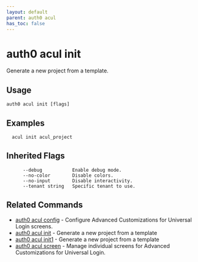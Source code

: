 ```yaml
---
layout: default
parent: auth0 acul
has_toc: false
---
```

# auth0 acul init

Generate a new project from a template.

## Usage
```
auth0 acul init [flags]
```

## Examples

```
  acul init acul_project
```




## Inherited Flags

```
      --debug           Enable debug mode.
      --no-color        Disable colors.
      --no-input        Disable interactivity.
      --tenant string   Specific tenant to use.
```


## Related Commands

- [auth0 acul config](auth0_acul_config.md) - Configure Advanced Customizations for Universal Login screens.
- [auth0 acul init](auth0_acul_init.md) - Generate a new project from a template
- [auth0 acul init1](auth0_acul_init1.md) - Generate a new project from a template
- [auth0 acul screen](auth0_acul_screen.md) - Manage individual screens for Advanced Customizations for Universal Login.


